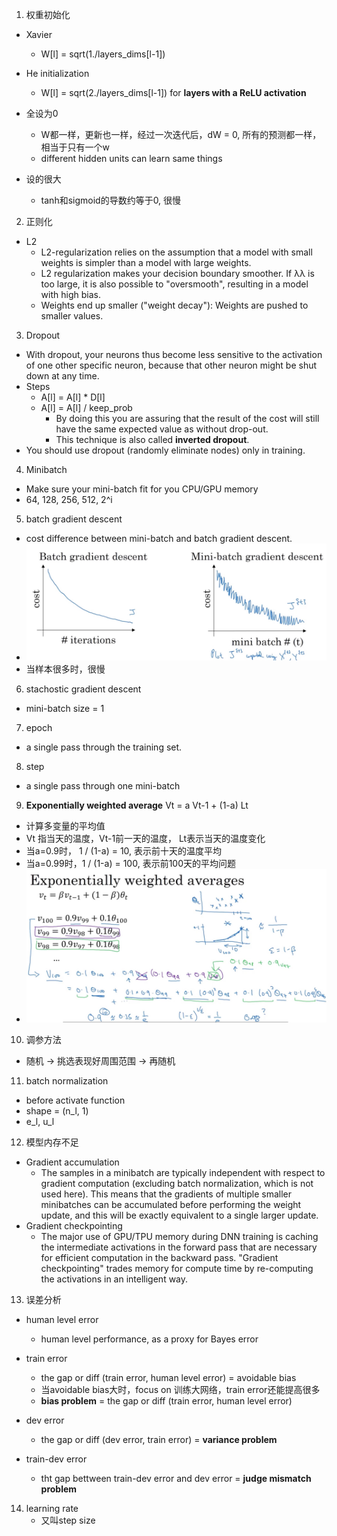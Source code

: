 1. 权重初始化
- Xavier
    - W[l] = sqrt(1./layers_dims[l-1])
    
- He initialization
    - W[l] = sqrt(2./layers_dims[l-1]) for **layers with a ReLU activation**
    
- 全设为0
    - W都一样，更新也一样，经过一次迭代后，dW = 0, 所有的预测都一样，相当于只有一个w
    - different hidden units can learn same things
    
- 设的很大
    - tanh和sigmoid的导数约等于0, 很慢
    
    
2. 正则化
- L2
    - L2-regularization relies on the assumption that a model with small weights is simpler than a model with large weights.
    - L2 regularization makes your decision boundary smoother. If  λλ  is too large, it is also possible to "oversmooth", resulting in a model with high bias.
    - Weights end up smaller ("weight decay"): Weights are pushed to smaller values.
    
3. Dropout
- With dropout, your neurons thus become less sensitive to the activation of one other specific neuron, because that other neuron might be shut down at any time.
- Steps
    - A[l] = A[l] * D[l]
    - A[l] = A[l] / keep_prob
        - By doing this you are assuring that the result of the cost will still have the same expected value as without drop-out. 
        - This technique is also called **inverted dropout**.
- You should use dropout (randomly eliminate nodes) only in training.

4. Minibatch
- Make sure your mini-batch fit for you CPU/GPU memory
- 64, 128, 256, 512, 2^i

5. batch gradient descent 
- cost difference between mini-batch and batch gradient descent. 
- ![](../../../images/diff_batch_mini_batch_gd.jpg)
- 当样本很多时，很慢


6. stachostic gradient descent
- mini-batch size = 1


7. epoch
- a single pass through the training set.

8. step
- a single pass through one mini-batch


9. **Exponentially weighted average**
Vt = a Vt-1 + (1-a) Lt
- 计算多变量的平均值
- Vt 指当天的温度，Vt-1前一天的温度， Lt表示当天的温度变化
- 当a=0.9时， 1 / (1-a) = 10, 表示前十天的温度平均
- 当a=0.99时，1 / (1-a) = 100, 表示前100天的平均问题
- ![](../../../images/exp_weight_decay.jpg)


10. 调参方法
- 随机 -> 挑选表现好周围范围 -> 再随机

11. batch normalization
- before activate function
- shape = (n_l, 1)
- e_l, u_l


12. 模型内存不足
- Gradient accumulation
    - The samples in a minibatch are typically independent with respect to gradient computation (excluding batch normalization, which is not used here). This means that the gradients of multiple smaller minibatches can be accumulated before performing the weight update, and this will be exactly equivalent to a single larger update.
- Gradient checkpointing
    - The major use of GPU/TPU memory during DNN training is caching the intermediate activations in the forward pass that are necessary for efficient computation in the backward pass. "Gradient checkpointing" trades memory for compute time by re-computing the activations in an intelligent way.
    

    
13. 误差分析
- human level error
    - human level performance, as a proxy for Bayes error
- train error
    - the gap or diff (train error, human level error) = avoidable bias
    - 当avoidable bias大时，focus on 训练大网络，train error还能提高很多
    - **bias problem** = the gap or diff (train error, human level error) 
- dev error 
    - the gap or diff (dev error, train error) = **variance problem**
    
- train-dev error
    - tht gap bettween train-dev error and dev error = **judge mismatch problem**


14. learning rate
    - 又叫step size
    